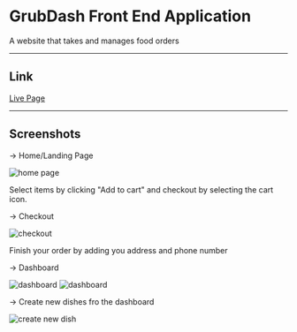 # GrubDash Front End Application
A website that takes and manages food orders

---
## Link
[Live Page](https://starter-grub-dash-front-end-alpha.vercel.app/)

---
## Screenshots

-> Home/Landing Page

![home page](https://user-images.githubusercontent.com/85326605/141227477-68d3f6b9-6aed-4685-8109-5c97ec2c76c2.jpeg)

Select items by clicking "Add to cart" and checkout by selecting the cart icon.

-> Checkout

![checkout](https://user-images.githubusercontent.com/85326605/141227722-03803768-6fee-4ea6-83a9-601a872c7319.jpeg)

Finish your order by adding you address and phone number

-> Dashboard

![dashboard](https://user-images.githubusercontent.com/85326605/141227857-a50284fe-f0b7-46e1-8cbb-cb64d6ab3f3d.jpeg)
![dashboard](https://user-images.githubusercontent.com/85326605/141227994-6bcfefc9-60b5-4c3b-8db0-1978e73583df.jpeg)

-> Create new dishes fro the dashboard

![create new dish](https://user-images.githubusercontent.com/85326605/141228198-81bc2594-a3d8-44c8-883c-d649a7cdedaa.jpeg)
